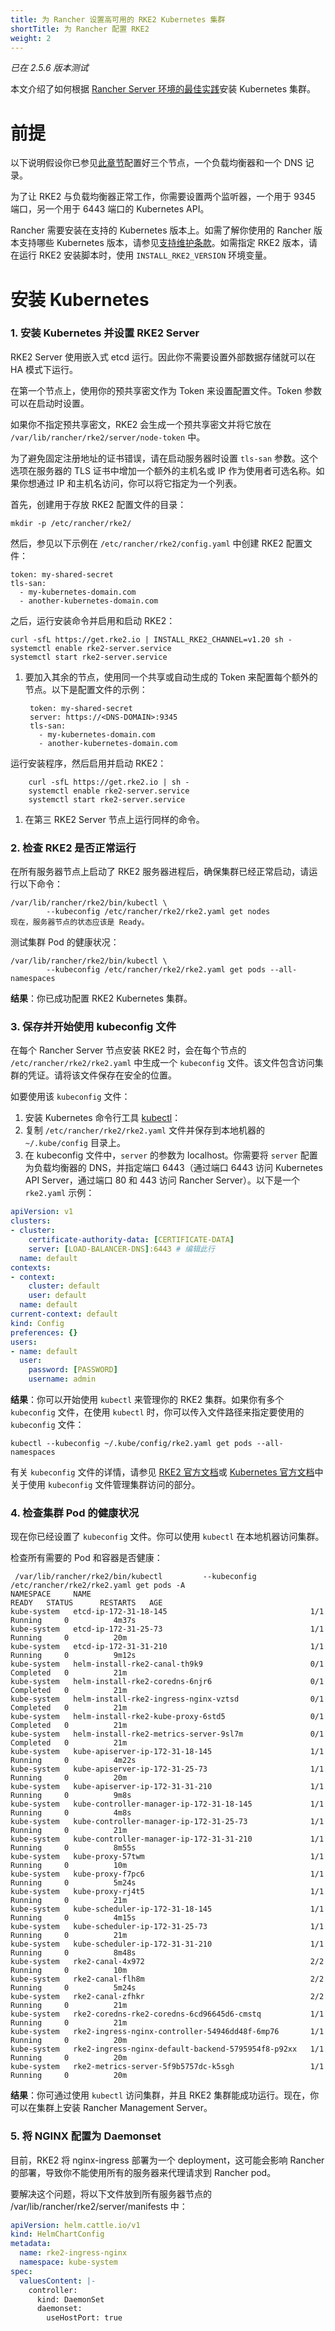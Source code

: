 ```yaml
---
title: 为 Rancher 设置高可用的 RKE2 Kubernetes 集群
shortTitle: 为 Rancher 配置 RKE2
weight: 2
---
```

_已在 2.5.6 版本测试_

本文介绍了如何根据 [Rancher Server 环境的最佳实践]({{<baseurl>}}/rancher/v2.6/en/overview/architecture-recommendations/#environment-for-kubernetes-installations)安装 Kubernetes 集群。

# 前提

以下说明假设你已参见[此章节]({{<baseurl>}}/rancher/v2.6/en/installation/resources/k8s-tutorials/infrastructure-tutorials/infra-for-rke2-ha)配置好三个节点，一个负载均衡器和一个 DNS 记录。

为了让 RKE2 与负载均衡器正常工作，你需要设置两个监听器，一个用于 9345 端口，另一个用于 6443 端口的 Kubernetes API。

Rancher 需要安装在支持的 Kubernetes 版本上。如需了解你使用的 Rancher 版本支持哪些 Kubernetes 版本，请参见[支持维护条款](https://rancher.com/support-maintenance-terms/)。如需指定 RKE2 版本，请在运行 RKE2 安装脚本时，使用 `INSTALL_RKE2_VERSION` 环境变量。
# 安装 Kubernetes

### 1. 安装 Kubernetes 并设置 RKE2 Server

RKE2 Server 使用嵌入式 etcd 运行。因此你不需要设置外部数据存储就可以在 HA 模式下运行。

在第一个节点上，使用你的预共享密文作为 Token 来设置配置文件。Token 参数可以在启动时设置。

如果你不指定预共享密文，RKE2 会生成一个预共享密文并将它放在 `/var/lib/rancher/rke2/server/node-token` 中。

为了避免固定注册地址的证书错误，请在启动服务器时设置 `tls-san` 参数。这个选项在服务器的 TLS 证书中增加一个额外的主机名或 IP 作为使用者可选名称。如果你想通过 IP 和主机名访问，你可以将它指定为一个列表。

首先，创建用于存放 RKE2 配置文件的目录：

```
mkdir -p /etc/rancher/rke2/
```

然后，参见以下示例在 `/etc/rancher/rke2/config.yaml` 中创建 RKE2 配置文件：

```
token: my-shared-secret
tls-san:
  - my-kubernetes-domain.com
  - another-kubernetes-domain.com
```
之后，运行安装命令并启用和启动 RKE2：

```
curl -sfL https://get.rke2.io | INSTALL_RKE2_CHANNEL=v1.20 sh -
systemctl enable rke2-server.service
systemctl start rke2-server.service
```
1. 要加入其余的节点，使用同一个共享或自动生成的 Token 来配置每个额外的节点。以下是配置文件的示例：

        token: my-shared-secret
        server: https://<DNS-DOMAIN>:9345
        tls-san:
          - my-kubernetes-domain.com
          - another-kubernetes-domain.com
运行安装程序，然后启用并启动 RKE2：

        curl -sfL https://get.rke2.io | sh -
        systemctl enable rke2-server.service
        systemctl start rke2-server.service


1. 在第三 RKE2 Server 节点上运行同样的命令。

### 2. 检查 RKE2 是否正常运行

在所有服务器节点上启动了 RKE2 服务器进程后，确保集群已经正常启动，请运行以下命令：

```
/var/lib/rancher/rke2/bin/kubectl \
        --kubeconfig /etc/rancher/rke2/rke2.yaml get nodes
现在，服务器节点的状态应该是 Ready。
```

测试集群 Pod 的健康状况：
```
/var/lib/rancher/rke2/bin/kubectl \
        --kubeconfig /etc/rancher/rke2/rke2.yaml get pods --all-namespaces
```

**结果**：你已成功配置 RKE2 Kubernetes 集群。

### 3. 保存并开始使用 kubeconfig 文件

在每个 Rancher Server 节点安装 RKE2 时，会在每个节点的 `/etc/rancher/rke2/rke2.yaml` 中生成一个 `kubeconfig`  文件。该文件包含访问集群的凭证。请将该文件保存在安全的位置。

如要使用该 `kubeconfig` 文件：

1. 安装 Kubernetes 命令行工具 [kubectl](https://kubernetes.io/docs/tasks/tools/install-kubectl/#install-kubectl)：
2. 复制 `/etc/rancher/rke2/rke2.yaml` 文件并保存到本地机器的 `~/.kube/config` 目录上。
3. 在 kubeconfig 文件中，`server` 的参数为 localhost。你需要将 `server` 配置为负载均衡器的 DNS，并指定端口 6443（通过端口 6443 访问 Kubernetes API Server，通过端口 80 和 443 访问 Rancher Server）。以下是一个 `rke2.yaml` 示例：

```yml
apiVersion: v1
clusters:
- cluster:
    certificate-authority-data: [CERTIFICATE-DATA]
    server: [LOAD-BALANCER-DNS]:6443 # 编辑此行
  name: default
contexts:
- context:
    cluster: default
    user: default
  name: default
current-context: default
kind: Config
preferences: {}
users:
- name: default
  user:
    password: [PASSWORD]
    username: admin
```

**结果**：你可以开始使用 `kubectl` 来管理你的 RKE2 集群。如果你有多个 `kubeconfig` 文件，在使用 `kubectl` 时，你可以传入文件路径来指定要使用的 `kubeconfig` 文件：

```
kubectl --kubeconfig ~/.kube/config/rke2.yaml get pods --all-namespaces
```

有关 `kubeconfig` 文件的详情，请参见 [RKE2 官方文档](https://docs.rke2.io/cluster_access/)或 [ Kubernetes 官方文档](https://kubernetes.io/docs/concepts/configuration/organize-cluster-access-kubeconfig/)中关于使用 `kubeconfig` 文件管理集群访问的部分。

### 4. 检查集群 Pod 的健康状况

现在你已经设置了 `kubeconfig` 文件。你可以使用 `kubectl` 在本地机器访问集群。

检查所有需要的 Pod 和容器是否健康：

```
 /var/lib/rancher/rke2/bin/kubectl         --kubeconfig /etc/rancher/rke2/rke2.yaml get pods -A
NAMESPACE     NAME                                                 READY   STATUS      RESTARTS   AGE
kube-system   etcd-ip-172-31-18-145                                1/1     Running     0          4m37s
kube-system   etcd-ip-172-31-25-73                                 1/1     Running     0          20m
kube-system   etcd-ip-172-31-31-210                                1/1     Running     0          9m12s
kube-system   helm-install-rke2-canal-th9k9                        0/1     Completed   0          21m
kube-system   helm-install-rke2-coredns-6njr6                      0/1     Completed   0          21m
kube-system   helm-install-rke2-ingress-nginx-vztsd                0/1     Completed   0          21m
kube-system   helm-install-rke2-kube-proxy-6std5                   0/1     Completed   0          21m
kube-system   helm-install-rke2-metrics-server-9sl7m               0/1     Completed   0          21m
kube-system   kube-apiserver-ip-172-31-18-145                      1/1     Running     0          4m22s
kube-system   kube-apiserver-ip-172-31-25-73                       1/1     Running     0          20m
kube-system   kube-apiserver-ip-172-31-31-210                      1/1     Running     0          9m8s
kube-system   kube-controller-manager-ip-172-31-18-145             1/1     Running     0          4m8s
kube-system   kube-controller-manager-ip-172-31-25-73              1/1     Running     0          21m
kube-system   kube-controller-manager-ip-172-31-31-210             1/1     Running     0          8m55s
kube-system   kube-proxy-57twm                                     1/1     Running     0          10m
kube-system   kube-proxy-f7pc6                                     1/1     Running     0          5m24s
kube-system   kube-proxy-rj4t5                                     1/1     Running     0          21m
kube-system   kube-scheduler-ip-172-31-18-145                      1/1     Running     0          4m15s
kube-system   kube-scheduler-ip-172-31-25-73                       1/1     Running     0          21m
kube-system   kube-scheduler-ip-172-31-31-210                      1/1     Running     0          8m48s
kube-system   rke2-canal-4x972                                     2/2     Running     0          10m
kube-system   rke2-canal-flh8m                                     2/2     Running     0          5m24s
kube-system   rke2-canal-zfhkr                                     2/2     Running     0          21m
kube-system   rke2-coredns-rke2-coredns-6cd96645d6-cmstq           1/1     Running     0          21m
kube-system   rke2-ingress-nginx-controller-54946dd48f-6mp76       1/1     Running     0          20m
kube-system   rke2-ingress-nginx-default-backend-5795954f8-p92xx   1/1     Running     0          20m
kube-system   rke2-metrics-server-5f9b5757dc-k5sgh                 1/1     Running     0          20m
```

**结果**：你可通过使用 `kubectl` 访问集群，并且 RKE2 集群能成功运行。现在，你可以在集群上安装 Rancher Management Server。

### 5. 将 NGINX 配置为 Daemonset

目前，RKE2 将 nginx-ingress 部署为一个 deployment，这可能会影响 Rancher 的部署，导致你不能使用所有的服务器来代理请求到 Rancher pod。

要解决这个问题，将以下文件放到所有服务器节点的 /var/lib/rancher/rke2/server/manifests 中：

```yaml
apiVersion: helm.cattle.io/v1
kind: HelmChartConfig
metadata:
  name: rke2-ingress-nginx
  namespace: kube-system
spec:
  valuesContent: |-
    controller:
      kind: DaemonSet
      daemonset:
        useHostPort: true
```

